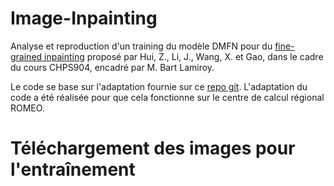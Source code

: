 # Image-Inpainting
Analyse et reproduction d'un training du modèle DMFN pour du [fine-grained inpainting](https://arxiv.org/pdf/2002.02609) proposé par Hui, Z., Li, J., Wang, X. et Gao, dans le cadre du cours CHPS904, encadré par M. Bart Lamiroy. 

Le code se base sur l'adaptation fournie sur ce [repo git](https://github.com/Zheng222/DMFN). 
L'adaptation du code a été réalisée pour que cela fonctionne sur le centre de calcul régional ROMEO.

# Téléchargement des images pour l'entraînement
